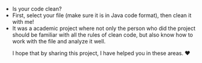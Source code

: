 <ul>
<li>
Is your code clean?
</li>

<li>
First, select your file (make sure it is in Java code format), then clean it with me!
</li>

<li>
It was a academic project where not only the person who did the project should be familiar with all the rules of clean code, but also know how to work with the file and analyze it well.

  I hope that by sharing this project, I have helped you in these areas. ♥
</li>
</ul>
